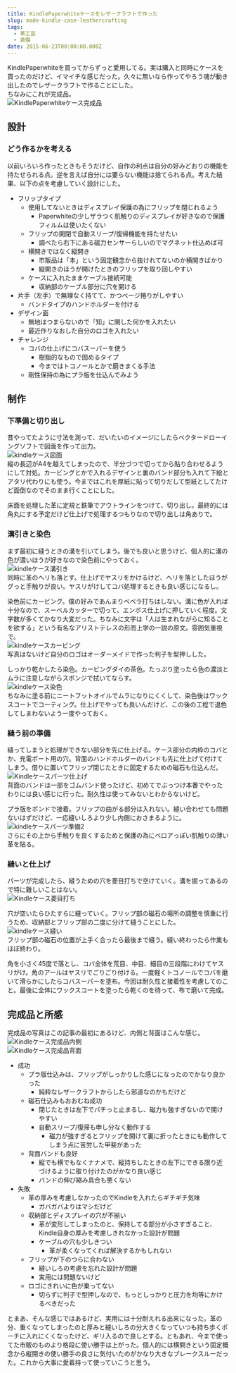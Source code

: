 ```yaml
---
title: KindlePaperwhiteケースをレザークラフトで作った
slug: made-kindle-case-leathercrafting
tags:
  - 革工芸
  - 装備
date: 2015-06-23T00:00:00.000Z
---
```

KindlePaperwhiteを買ってからずっと愛用してる。実は購入と同時にケースを買ったのだけど、イマイチな感じだった。久々に無いなら作ってやろう魂が動き出したのでレザークラフトで作ることにした。  
ちなみにこれが完成品。  
![KindlePaperwhiteケース完成品](https://lh3.googleusercontent.com/Q6F4bs_7Zxnwcr2jvNyH8a1F3oOt8XK7DJgtckyB_YQ "KindlePaperwhiteケース完成品")


## 設計
### どう作るかを考える
以前いろいろ作ったときもそうだけど、自作の利点は自分の好みどおりの機能を持たせられる点。逆を言えば自分には要らない機能は捨てられる点。考えた結果、以下の点を考慮していく設計にした。

- フリップタイプ
	- 使用してないときはディスプレイ保護の為にフリップを閉じれるよう
		- Paperwhiteの少しザラつく肌触りのディスプレイが好きなので保護フィルムは使いたくない
	- フリップの開閉で自動スリープ/復帰機能を持たせたい
		- 調べたら右下にある磁力センサーらしいのでマグネット仕込めば可
	- 横開きではなく縦開き
		- 市販品は「本」という固定観念から抜けれてないのか横開きばかり
		- 縦開きのほうが開けたときのフリップを取り回しやすい
	- ケースに入れたままケーブル接続可能
		- 収納部のケーブル部分に穴を開ける
- 片手（左手）で無理なく持てて、かつページ捲りがしやすい
	- バンドタイプのハンドホルダーを付ける
- デザイン面
	- 無地はつまらないので「知」に関した何かを入れたい
	- 最近作りなおした自分のロゴを入れたい
- チャレンジ
	- コバの仕上げにコバスーパーを使う
		- 樹脂的なもので固めるタイプ
		- 今まではトコノールとかで磨きまくる手法
	- 剛性保持の為にプラ版を仕込んでみよう

## 制作
### 下準備と切り出し
昔やってたように寸法を測って、だいたいのイメージにしたらベクタードローイングソフトで図面を作って出力。  
![kindleケース図面](https://lh3.googleusercontent.com/lTf6jxCrqcKpTPzJW5WsbpudfrKv-Jpw5KQfYxtXjEE "kindleケース図面")  
縦の長辺がA4を越えてしまったので、半分づつで切ってから貼り合わせるようにして対処。カービングとかで入れるデザインと裏のバンド部分も入れて下絵とアタリ代わりにも使う。今まではこれを厚紙に貼って切りだして型紙としてたけど面倒なのでそのまま行くことにした。

床面を処理した革に定規と鉄筆でアウトラインをつけて、切り出し。最終的には角丸にする予定だけど仕上げで処理するつもりなので切り出しは角ありで。
### 溝引きと染色
まず最初に縫うときの溝を引いてしまう。後でも良いと思うけど、個人的に溝の色が濃いほうが好きなので染色前にやっておく。  
![kindleケース溝引き](https://lh3.googleusercontent.com/ZzIKSn47LEYcdRPgXxLv19j8kSjNJ_1uz78MhR9tSCk "kindleケース溝引き")  
同時に革のヘリも落とす。仕上げでヤスリをかけるけど、ヘリを落としたほうがグっと手触りが良い。ヤスリがけしてコバ処理するときも良い感じになるし。

染色前にカービング。僕の好みであんまりベベラ打ちはしない。溝に色が入れば十分なので、スーベルカッターで切って、エンボス仕上げに押していく程度。文字数が多くてかなり大変だった。ちなみに文字は「人は生まれながらに知ることを欲する」という有名なアリストテレスの形而上学の一説の原文。雰囲気重視で。  
![kindleケースカービング](https://lh3.googleusercontent.com/rciCmCF_1mVSK04keUYlxdRRRJ2RJhOqTOfscgqHypQ "kindleケースカービング")  
写真はないけど自分のロゴはオーダーメイドで作った判子を型押しした。

しっかり乾かしたら染色。カービングダイの茶色。たっぷり塗ったら色の濃淡とムラに注意しながらスポンジで拭いてならす。  
![kindleケース染色](https://lh3.googleusercontent.com/DWYU_50dPjzLBCYll91C9QSUzqE5RsokjsukDa-uwWU "kindleケース染色")   
ちなみに塗る前にニートフットオイルでムラになりにくくして、染色後はワックスコートでコーティング。仕上げでやっても良いんだけど、この後の工程で退色してしまわないよう一度やっておく。

### 縫う前の準備
縫ってしまうと処理ができない部分を先に仕上げる。ケース部分の内枠のコバとか、充電ポート用の穴。背面のハンドホルダーのバンドも先に仕上げて付けてしまう。借りに置いてフリップ閉じたときに固定するための磁石も仕込んだ。
![Kindleケースパーツ仕上げ](https://lh3.googleusercontent.com/mwrvoQZ-DpVk554tu-OolfV3QDVIeUGYPgIW_uEdhes "Kindleケースパーツ仕上げ")  
背面のバンドは一部をゴムバンド使ったけど、初めてでぶっつけ本番でやったわりには良い感じに行った。耐久性は使ってみないとわからないけど。

プラ版をボンドで接着。フリップの曲がる部分は入れない。縫い合わせても問題ないはずだけど、一応縫いしろより少し内側におさまるように。  
![kindleケースパーツ準備2](https://lh3.googleusercontent.com/uw8_u2DR0AQ0Fx0HZnOU_sc6xUhukIRIK4GHwRC-HKM "kindleケースパーツ準備2")  
さらにその上から手触りを良くするためと保護の為にベロアっぽい肌触りの薄い革を貼る。

### 縫いと仕上げ
パーツが完成したら、縫うための穴を菱目打ちで空けていく。溝を掘ってあるので特に難しいことはない。  
![Kindleケース菱目打ち](https://lh3.googleusercontent.com/qwZZ49PRz8EoSnXs57zckulU4dFslEv-Cb3MeMM0h78 "Kindleケース菱目打ち")

穴が空いたらひたすらに縫っていく。フリップ部の磁石の場所の調整を慎重に行うため、収納部とフリップ部の二度に分けて縫うことにした。  
![kindleケース縫い](https://lh3.googleusercontent.com/A7bUL5jQ2BtCXuKDDtQhRLx8E0glC1KclIqA84_-O3k "kindleケース縫い")  
フリップ部の磁石の位置が上手く合ったら最後まで縫う。縫い終わったら作業もほぼ終わり。

角を小さく45度で落とし、コバ全体を荒目、中目、細目の三段階にわけてヤスリがけ。角のアールはヤスリでごりごり付ける。一度軽くトコノールでコバを磨いて滑らかにしたらコバスーパーを塗布。今回は耐久性と接着性を考慮してのこと。最後に全体にワックスコートを塗ったら乾くのを待って、布で磨いて完成。

## 完成品と所感
完成品の写真はこの記事の最初にあるけど、内側と背面はこんな感じ。  
![Kindleケース完成品内側](https://lh3.googleusercontent.com/InLGM64OerIxpuX-Te8_hhb7CoKfb3bmn_Bt37mE4UA "Kindleケース完成品内側")  
![Kindleケース完成品背面](https://lh3.googleusercontent.com/gJdVl7y2yp2UGqyUNhT4hkfwLD7SHNTyMosTf_j90F0 "Kindleケース完成品背面")

- 成功
	- プラ版仕込みは、フリップがしっかりした感じになったのでかなり良かった
		- 純粋なレザークラフトからしたら邪道なのかもだけど
	- 磁石仕込みもおおむね成功
		- 閉じたときは左下でパチっと止まるし、磁力も強すぎないので開けやすい
		- 自動スリープ/復帰も申し分なく動作する
			- 磁力が強すぎるとフリップを開けて裏に折ったときにも動作してしまう点に苦労した甲斐があった
	- 背面バンドも良好
		- 縦でも横でもなくナナメで、縦持ちしたときの左下にできる限り近づけるように取り付けたのがかなり良い感じ
		- バンドの伸び縮み具合も悪くない
- 失敗
	- 革の厚みを考慮しなかったのでKindleを入れたらギチギチ気味
		- ガバガバよりはマシだけど
	- 収納部とディスプレイの穴が不揃い
		- 革が変形してしまったのと、保持してる部分が小さすぎること、Kindle自身の厚みを考慮しきれなかった設計が問題
		- ケーブルの穴も少しきつい
			- 革が柔くなってくれば解決するかもしれない
	- フリップが下のつらに合わない
		- 縫いしろの考慮を忘れた設計が問題
		- 実用には問題ないけど
	- ロゴにきれいに色が乗ってない
		- 切らずに判子で型押しなので、もっとしっかりと圧力を均等にかけるべきだった

とまあ、そんな感じではあるけど、実用には十分耐えれる出来になった。革の分、重くなってしまったのと厚みと縫いしろの分大きくなっていつも持ち歩くポーチに入れにくくなったけど、ギリ入るので良しとする。ともあれ、今まで使ってた市販のものより格段に使い勝手は上がった。個人的には横開きという固定概念から縦開きの使い勝手の良さに気付いたのがかなり大きなブレークスルーだった。これから大事に愛着持って使っていこうと思う。
